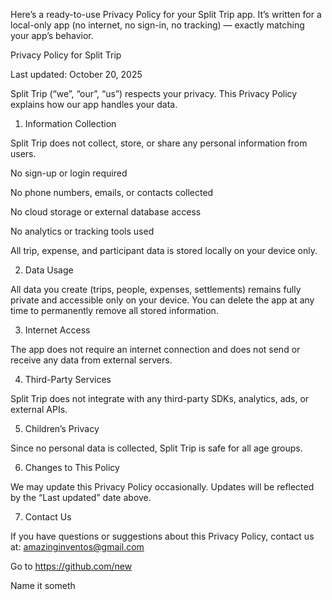 Here’s a ready-to-use Privacy Policy for your Split Trip app.
It’s written for a local-only app (no internet, no sign-in, no tracking) — exactly matching your app’s behavior.

Privacy Policy for Split Trip

Last updated: October 20, 2025

Split Trip (“we”, “our”, “us”) respects your privacy. This Privacy Policy explains how our app handles your data.

1. Information Collection

Split Trip does not collect, store, or share any personal information from users.

No sign-up or login required

No phone numbers, emails, or contacts collected

No cloud storage or external database access

No analytics or tracking tools used

All trip, expense, and participant data is stored locally on your device only.

2. Data Usage

All data you create (trips, people, expenses, settlements) remains fully private and accessible only on your device.
You can delete the app at any time to permanently remove all stored information.

3. Internet Access

The app does not require an internet connection and does not send or receive any data from external servers.

4. Third-Party Services

Split Trip does not integrate with any third-party SDKs, analytics, ads, or external APIs.

5. Children’s Privacy

Since no personal data is collected, Split Trip is safe for all age groups.

6. Changes to This Policy

We may update this Privacy Policy occasionally. Updates will be reflected by the “Last updated” date above.

7. Contact Us

If you have questions or suggestions about this Privacy Policy, contact us at: amazinginventos@gmail.com

Go to https://github.com/new

Name it someth

